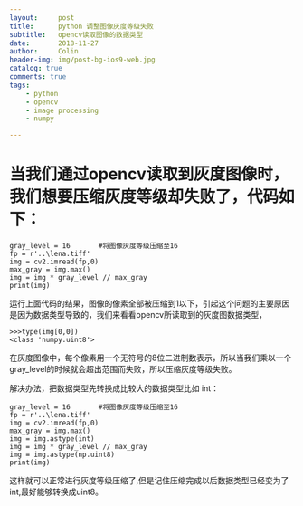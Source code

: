 ```yaml
---
layout:     post
title:      python 调整图像灰度等级失败
subtitle:   opencv读取图像的数据类型
date:       2018-11-27
author:     Colin
header-img: img/post-bg-ios9-web.jpg
catalog: true
comments: true
tags:
    - python
    - opencv
    - image processing
    - numpy

---
```


# 当我们通过opencv读取到灰度图像时，我们想要压缩灰度等级却失败了，代码如下：
    gray_level = 16       #将图像灰度等级压缩至16
    fp = r'..\lena.tiff'
    img = cv2.imread(fp,0)
    max_gray = img.max()
    img = img * gray_level // max_gray
    print(img)
运行上面代码的结果，图像的像素全部被压缩到1以下，引起这个问题的主要原因是因为数据类型导致的，我们来看看opencv所读取到的灰度图数据类型，  

    >>>type(img[0,0])
    <class 'numpy.uint8'>
在灰度图像中，每个像素用一个无符号的8位二进制数表示，所以当我们乘以一个gray_level的时候就会超出范围而失败，所以压缩灰度等级失败。

解决办法，把数据类型先转换成比较大的数据类型比如 int：

    gray_level = 16       #将图像灰度等级压缩至16
    fp = r'..\lena.tiff'
    img = cv2.imread(fp,0)
    max_gray = img.max()
    img = img.astype(int)
    img = img * gray_level // max_gray
    img = img.astype(np.uint8)
    print(img)

这样就可以正常进行灰度等级压缩了,但是记住压缩完成以后数据类型已经变为了int,最好能够转换成uint8。

